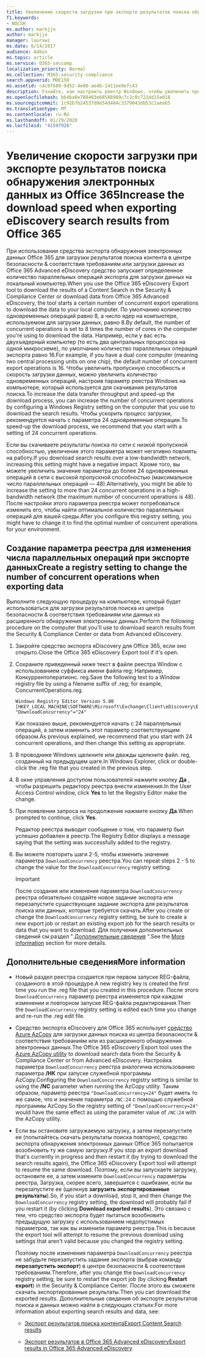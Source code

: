 ```yaml
---
title: Увеличение скорости загрузки при экспорте результатов поиска обнаружения электронных данных из Office 365
f1.keywords:
- NOCSH
ms.author: markjjo
author: markjjo
manager: laurawi
ms.date: 6/14/2017
audience: Admin
ms.topic: article
ms.service: O365-seccomp
localization_priority: Normal
ms.collection: M365-security-compliance
search.appverid: MOE150
ms.assetid: c4c8f689-9d52-4e80-ae4b-1411ee9efc43
description: Узнайте, как настроить реестр Windows, чтобы увеличить пропускную способность данных при загрузке результатов поиска и данных поиска из центра безопасности & соответствия требованиям и расширенного обнаружения электронных данных в Office 365.
ms.openlocfilehash: bb4ba0e788463e68588989c7c2c0c721dd15e018
ms.sourcegitcommit: 1c91b7b24537d0e54d484c3379043db53c1aea65
ms.translationtype: MT
ms.contentlocale: ru-RU
ms.lasthandoff: 01/29/2020
ms.locfileid: "41597926"
---
```

# <a name="increase-the-download-speed-when-exporting-ediscovery-search-results-from-office-365"></a><span data-ttu-id="01802-103">Увеличение скорости загрузки при экспорте результатов поиска обнаружения электронных данных из Office 365</span><span class="sxs-lookup"><span data-stu-id="01802-103">Increase the download speed when exporting eDiscovery search results from Office 365</span></span>

<span data-ttu-id="01802-104">При использовании средства экспорта обнаружения электронных данных Office 365 для загрузки результатов поиска контента в центре безопасности & соответствия требованиям или загрузки данных из Office 365 Advanced eDiscovery средство запускает определенное количество параллельных операций экспорта для загрузки данных на локальный компьютер.</span><span class="sxs-lookup"><span data-stu-id="01802-104">When you use the Office 365 eDiscovery Export tool to download the results of a Content Search in the Security & Compliance Center or download data from Office 365 Advanced eDiscovery, the tool starts a certain number of concurrent export operations to download the data to your local computer.</span></span> <span data-ttu-id="01802-105">По умолчанию количество одновременных операций равно 8, а число ядер на компьютере, используемом для загрузки данных, равно 8.</span><span class="sxs-lookup"><span data-stu-id="01802-105">By default, the number of concurrent operations is set to 8 times the number of cores in the computer you're using to download the data.</span></span> <span data-ttu-id="01802-106">Например, если у вас есть двухъядерный компьютер (то есть два центральных процессора на одной микросхеме), по умолчанию количество параллельных операций экспорта равно 16.</span><span class="sxs-lookup"><span data-stu-id="01802-106">For example, if you have a dual core computer (meaning two central processing units on one chip), the default number of concurrent export operations is 16.</span></span> <span data-ttu-id="01802-107">Чтобы увеличить пропускную способность и скорость загрузки данных, можно увеличить количество одновременных операций, настроив параметр реестра Windows на компьютере, который используется для скачивания результатов поиска.</span><span class="sxs-lookup"><span data-stu-id="01802-107">To increase the data transfer throughput and speed-up the download process, you can increase the number of concurrent operations by configuring a Windows Registry setting on the computer that you use to download the search results.</span></span> <span data-ttu-id="01802-108">Чтобы ускорить процесс загрузки, рекомендуется начать с параметра 24 одновременные операции.</span><span class="sxs-lookup"><span data-stu-id="01802-108">To speed-up the download process, we recommend that you start with a setting of 24 concurrent operations.</span></span>
  
<span data-ttu-id="01802-109">Если вы скачиваете результаты поиска по сети с низкой пропускной способностью, увеличение этого параметра может негативно повлиять на работу.</span><span class="sxs-lookup"><span data-stu-id="01802-109">If you download search results over a low-bandwidth network, increasing this setting might have a negative impact.</span></span> <span data-ttu-id="01802-110">Кроме того, вы можете увеличить значение параметра до более 24 одновременных операций в сети с высокой пропускной способностью (максимальное число параллельных операций — 48).</span><span class="sxs-lookup"><span data-stu-id="01802-110">Alternatively, you might be able to increase the setting to more than 24 concurrent operations in a high-bandwidth network (the maximum number of concurrent operations is 48).</span></span> <span data-ttu-id="01802-111">После настройки этого параметра реестра может потребоваться изменить его, чтобы найти оптимальное количество параллельных операций для вашей среды.</span><span class="sxs-lookup"><span data-stu-id="01802-111">After you configure this registry setting, you might have to change it to find the optimal number of concurrent operations for your environment.</span></span>
  
## <a name="create-a-registry-setting-to-change-the-number-of-concurrent-operations-when-exporting-data"></a><span data-ttu-id="01802-112">Создание параметра реестра для изменения числа параллельных операций при экспорте данных</span><span class="sxs-lookup"><span data-stu-id="01802-112">Create a registry setting to change the number of concurrent operations when exporting data</span></span>

<span data-ttu-id="01802-113">Выполните следующую процедуру на компьютере, который будет использоваться для загрузки результатов поиска из центра безопасности & соответствия требованиям или данных из расширенного обнаружения электронных данных.</span><span class="sxs-lookup"><span data-stu-id="01802-113">Perform the following procedure on the computer that you'll use to download search results from the Security & Compliance Center or data from Advanced eDiscovery.</span></span>
  
1. <span data-ttu-id="01802-114">Закройте средство экспорта eDiscovery для Office 365, если оно открыто.</span><span class="sxs-lookup"><span data-stu-id="01802-114">Close the Office 365 eDiscovery Export tool if it's open.</span></span> 
    
2. <span data-ttu-id="01802-115">Сохраните приведенный ниже текст в файле реестра Window с использованием суффикса имени файла reg; Например, Конкуррентоператионс. reg.</span><span class="sxs-lookup"><span data-stu-id="01802-115">Save the following text to a Window registry file by using a filename suffix of .reg; for example, ConcurrentOperations.reg.</span></span> 
    
    ```text
    Windows Registry Editor Version 5.00
    [HKEY_LOCAL_MACHINE\SOFTWARE\Microsoft\Exchange\Client\eDiscovery\ExportTool]
    "DownloadConcurrency"="24"
    ```

    <span data-ttu-id="01802-116">Как показано выше, рекомендуется начать с 24 параллельных операций, а затем изменить этот параметр соответствующим образом.</span><span class="sxs-lookup"><span data-stu-id="01802-116">As previous explained, we recommend that you start with 24 concurrent operations, and then change this setting as appropriate.</span></span>
    
3. <span data-ttu-id="01802-117">В проводнике Windows щелкните или дважды щелкните файл. reg, созданный на предыдущем шаге.</span><span class="sxs-lookup"><span data-stu-id="01802-117">In Windows Explorer, click or double-click the .reg file that you created in the previous step.</span></span>
    
4. <span data-ttu-id="01802-118">В окне управления доступом пользователей нажмите кнопку **Да** , чтобы разрешить редактору реестра внести изменения.</span><span class="sxs-lookup"><span data-stu-id="01802-118">In the User Access Control window, click **Yes** to let the Registry Editor make the change.</span></span> 
    
5. <span data-ttu-id="01802-119">При появлении запроса на продолжение нажмите кнопку **Да**.</span><span class="sxs-lookup"><span data-stu-id="01802-119">When prompted to continue, click **Yes**.</span></span>
    
    <span data-ttu-id="01802-120">Редактор реестра выводит сообщение о том, что параметр был успешно добавлен в реестр.</span><span class="sxs-lookup"><span data-stu-id="01802-120">The Registry Editor displays a message saying that the setting was successfully added to the registry.</span></span>
    
6. <span data-ttu-id="01802-121">Вы можете повторить шаги 2-5, чтобы изменить значение параметра `DownloadConcurrency` реестра.</span><span class="sxs-lookup"><span data-stu-id="01802-121">You can repeat steps 2 - 5 to change the value for the  `DownloadConcurrency` registry setting.</span></span> 
    
    > [!IMPORTANT]
    > <span data-ttu-id="01802-122">После создания или изменения параметра `DownloadConcurrency` реестра обязательно создайте новое задание экспорта или перезапустите существующее задание экспорта для результатов поиска или данных, которые требуется скачать.</span><span class="sxs-lookup"><span data-stu-id="01802-122">After you create or change the  `DownloadConcurrency` registry setting, be sure to create a new export job or restart an existing export job for the search results or data that you want to download.</span></span> <span data-ttu-id="01802-123">Для получения дополнительных сведений см раздел " [Дополнительные сведения](#more-information) ".</span><span class="sxs-lookup"><span data-stu-id="01802-123">See the [More information](#more-information) section for more details.</span></span> 
  
## <a name="more-information"></a><span data-ttu-id="01802-124">Дополнительные сведения</span><span class="sxs-lookup"><span data-stu-id="01802-124">More information</span></span>

- <span data-ttu-id="01802-125">Новый раздел реестра создается при первом запуске REG-файла, созданного в этой процедуре.</span><span class="sxs-lookup"><span data-stu-id="01802-125">A new registry key is created the first time you run the .reg file that you created in this procedure.</span></span> <span data-ttu-id="01802-126">После этого `DownloadConcurrency` параметр реестра изменяется при каждом изменении и повторном запуске REG-файла редактирования.</span><span class="sxs-lookup"><span data-stu-id="01802-126">Then the  `DownloadConcurrency` registry setting is edited each time you change and re-run the .reg edit file.</span></span> 
    
- <span data-ttu-id="01802-127">Средство экспорта eDiscovery для Office 365 использует [средство Azure AzCopy](https://go.microsoft.com/fwlink/?linkid=849949) для загрузки данных поиска из центра безопасности & соответствия требованиям или из расширенного обнаружения электронных данных.</span><span class="sxs-lookup"><span data-stu-id="01802-127">The Office 365 eDiscovery Export tool uses the [Azure AzCopy utility](https://go.microsoft.com/fwlink/?linkid=849949) to download search data from the Security & Compliance Center or from Advanced eDiscovery.</span></span> <span data-ttu-id="01802-128">Настройка параметра `DownloadConcurrency` реестра аналогична использованию параметра **/НК** при запуске служебной программы AzCopy.</span><span class="sxs-lookup"><span data-stu-id="01802-128">Configuring the  `DownloadConcurrency` registry setting is similar to using the **/NC** parameter when running the AzCopy utility.</span></span> <span data-ttu-id="01802-129">Таким образом, параметр реестра `"DownloadConcurrency=24"` будет иметь то же самое, что и значение параметра `/NC:24` с помощью служебной программы AzCopy.</span><span class="sxs-lookup"><span data-stu-id="01802-129">So the registry setting of  `"DownloadConcurrency=24"` would have the same effect as using the parameter value of  `/NC:24` with the AzCopy utility.</span></span> 
    
- <span data-ttu-id="01802-130">Если вы остановите загружаемую загрузку, а затем перезапустите ее (попытайтесь скачать результаты поиска повторно), средство экспорта обнаружения электронных данных Office 365 попытается возобновить ту же самую загрузку.</span><span class="sxs-lookup"><span data-stu-id="01802-130">If you stop an export download that's currently in progress and then restart it (by trying to download the search results again), the Office 365 eDiscovery Export tool will attempt to resume the same download.</span></span> <span data-ttu-id="01802-131">Поэтому, если вы запускаете загрузку, остановите ее, а затем измените `DownloadConcurrency` параметры реестра, Загрузка, скорее всего, завершится с ошибками, если вы перезапустите ее (щелкнув **загрузить экспортированные результаты**).</span><span class="sxs-lookup"><span data-stu-id="01802-131">So, if you start a download, stop it, and then change the  `DownloadConcurrency` registry setting, the download will probably fail if you restart it (by clicking **Download exported results**).</span></span> <span data-ttu-id="01802-132">Это связано с тем, что средство экспорта будет пытаться возобновить предыдущую загрузку с использованием недопустимых параметров, так как вы изменили параметр реестра.</span><span class="sxs-lookup"><span data-stu-id="01802-132">This is because the export tool will attempt to resume the previous download using settings that aren't valid because you changed the registry setting.</span></span>
    
    <span data-ttu-id="01802-133">Поэтому после изменения параметра `DownloadConcurrency` реестра не забудьте перезапустить задание экспорта (выбрав команду **перезапустить экспорт**) в центре безопасности & соответствия требованиям.</span><span class="sxs-lookup"><span data-stu-id="01802-133">Therefore, after you change the  `DownloadConcurrency` registry setting, be sure to restart the export job (by clicking **Restart export**) in the Security & Compliance Center.</span></span> <span data-ttu-id="01802-134">После этого вы сможете скачать экспортированные результаты.</span><span class="sxs-lookup"><span data-stu-id="01802-134">Then you can download the exported results.</span></span> <span data-ttu-id="01802-135">Дополнительные сведения об экспорте результатов поиска и данных можно найти в следующих статьях:</span><span class="sxs-lookup"><span data-stu-id="01802-135">For more information about exporting search results and data, see:</span></span>
    
  - [<span data-ttu-id="01802-136">Экспорт результатов поиска контента</span><span class="sxs-lookup"><span data-stu-id="01802-136">Export Content Search results</span></span>](export-search-results.md)
    
  - [<span data-ttu-id="01802-137">Экспорт результатов в Office 365 Advanced eDiscovery</span><span class="sxs-lookup"><span data-stu-id="01802-137">Export results in Office 365 Advanced eDiscovery</span></span>](export-results-in-advanced-ediscovery.md)
    
